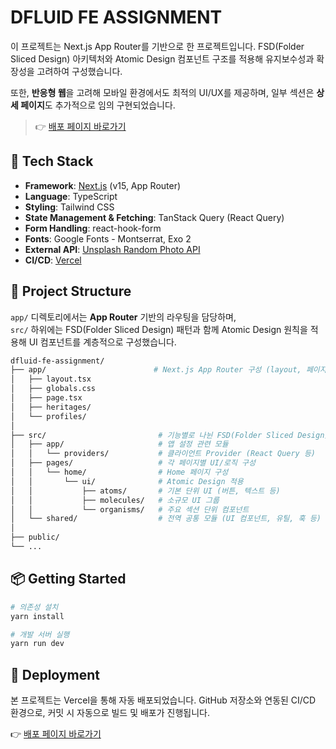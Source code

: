 # DFLUID FE ASSIGNMENT

이 프로젝트는 Next.js App Router를 기반으로 한 프로젝트입니다.
FSD(Folder Sliced Design) 아키텍처와 Atomic Design 컴포넌트 구조를 적용해 유지보수성과 확장성을 고려하여 구성했습니다.

또한, **반응형 웹**을 고려해 모바일 환경에서도 최적의 UI/UX를 제공하며, 일부 섹션은 **상세 페이지**도 추가적으로 임의 구현되었습니다.

> 👉 [배포 페이지 바로가기](https://dfluid-fe-assignment-hx57o4i9m-fromnowwons-projects.vercel.app/)

## 🚀 Tech Stack

- **Framework**: [Next.js](https://nextjs.org/) (v15, App Router)
- **Language**: TypeScript
- **Styling**: Tailwind CSS
- **State Management & Fetching**: TanStack Query (React Query)
- **Form Handling**: react-hook-form
- **Fonts**: Google Fonts - Montserrat, Exo 2
- **External API**: [Unsplash Random Photo API](https://unsplash.com/documentation#get-a-random-photo)
- **CI/CD**: [Vercel](https://vercel.com)

## 🧱 Project Structure

`app/` 디렉토리에서는 **App Router** 기반의 라우팅을 담당하며,  
`src/` 하위에는 FSD(Folder Sliced Design) 패턴과 함께 Atomic Design 원칙을 적용해 UI 컴포넌트를 계층적으로 구성했습니다.

```bash
dfluid-fe-assignment/
├── app/                        # Next.js App Router 구성 (layout, 페이지 진입점)
│   ├── layout.tsx
│   ├── globals.css
│   ├── page.tsx
│   ├── heritages/
│   └── profiles/
│
├── src/                         # 기능별로 나뉜 FSD(Folder Sliced Design) 구조
│   ├── app/                     # 앱 설정 관련 모듈
│   │   └── providers/           # 클라이언트 Provider (React Query 등)
│   ├── pages/                   # 각 페이지별 UI/로직 구성
│   │   └── home/                # Home 페이지 구성
│   │       └── ui/              # Atomic Design 적용
│   │           ├── atoms/       # 기본 단위 UI (버튼, 텍스트 등)
│   │           ├── molecules/   # 소규모 UI 그룹
│   │           └── organisms/   # 주요 섹션 단위 컴포넌트
│   └── shared/                  # 전역 공통 모듈 (UI 컴포넌트, 유틸, 훅 등)
│
├── public/
└── ...
```

## 📦 Getting Started

```bash
# 의존성 설치
yarn install

# 개발 서버 실행
yarn run dev
```

## 🚀 Deployment

본 프로젝트는 Vercel을 통해 자동 배포되었습니다.
GitHub 저장소와 연동된 CI/CD 환경으로, 커밋 시 자동으로 빌드 및 배포가 진행됩니다.

👉 [배포 페이지 바로가기](https://dfluid-fe-assignment-hx57o4i9m-fromnowwons-projects.vercel.app/)
